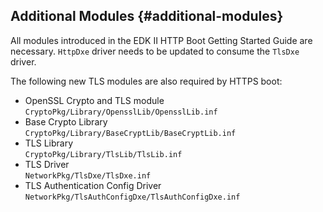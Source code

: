 <!--- @file
  First Chapter of EDK II Template Specification

  Copyright (c) 2017, Intel Corporation. All rights reserved.<BR>

  Redistribution and use in source (original document form) and 'compiled'
  forms (converted to PDF, epub, HTML and other formats) with or without
  modification, are permitted provided that the following conditions are met:

  1) Redistributions of source code (original document form) must retain the
     above copyright notice, this list of conditions and the following
     disclaimer as the first lines of this file unmodified.

  2) Redistributions in compiled form (transformed to other DTDs, converted to
     PDF, epub, HTML and other formats) must reproduce the above copyright
     notice, this list of conditions and the following disclaimer in the
     documentation and/or other materials provided with the distribution.

  THIS DOCUMENTATION IS PROVIDED BY TIANOCORE PROJECT "AS IS" AND ANY EXPRESS OR
  IMPLIED WARRANTIES, INCLUDING, BUT NOT LIMITED TO, THE IMPLIED WARRANTIES OF
  MERCHANTABILITY AND FITNESS FOR A PARTICULAR PURPOSE ARE DISCLAIMED. IN NO
  EVENT SHALL TIANOCORE PROJECT  BE LIABLE FOR ANY DIRECT, INDIRECT, INCIDENTAL,
  SPECIAL, EXEMPLARY, OR CONSEQUENTIAL DAMAGES (INCLUDING, BUT NOT LIMITED TO,
  PROCUREMENT OF SUBSTITUTE GOODS OR SERVICES; LOSS OF USE, DATA, OR PROFITS;
  OR BUSINESS INTERRUPTION) HOWEVER CAUSED AND ON ANY THEORY OF LIABILITY,
  WHETHER IN CONTRACT, STRICT LIABILITY, OR TORT (INCLUDING NEGLIGENCE OR
  OTHERWISE) ARISING IN ANY WAY OUT OF THE USE OF THIS DOCUMENTATION, EVEN IF
  ADVISED OF THE POSSIBILITY OF SUCH DAMAGE.

-->

## Additional Modules {#additional-modules}

All modules introduced in the EDK II HTTP Boot Getting Started Guide are necessary. `HttpDxe` driver needs to be updated to consume the `TlsDxe` driver.

The following new TLS modules are also required by HTTPS boot:

* OpenSSL Crypto and TLS module<br> `CryptoPkg/Library/OpensslLib/OpensslLib.inf`
* Base Crypto Library <BR> `CryptoPkg/Library/BaseCryptLib/BaseCryptLib.inf`
* TLS Library<BR> `CryptoPkg/Library/TlsLib/TlsLib.inf`
* TLS Driver<BR> `NetworkPkg/TlsDxe/TlsDxe.inf`
* TLS Authentication Config Driver<BR> `NetworkPkg/TlsAuthConfigDxe/TlsAuthConfigDxe.inf`
